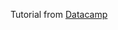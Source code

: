Tutorial from [Datacamp](https://www.datacamp.com/tutorial/comprehensive-introduction-graph-neural-networks-gnns-tutorial)